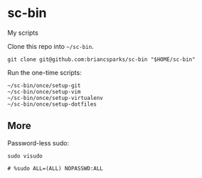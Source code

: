 # sc-bin

My scripts

Clone this repo into `~/sc-bin`.

```shell
git clone git@github.com:briancsparks/sc-bin "$HOME/sc-bin"
```

Run the one-time scripts:

```shell
~/sc-bin/once/setup-git
~/sc-bin/once/setup-vim
~/sc-bin/once/setup-virtualenv
~/sc-bin/once/setup-dotfiles
```

## More

Password-less sudo:

```shell
sudo visudo

# %sudo ALL=(ALL) NOPASSWD:ALL
```

